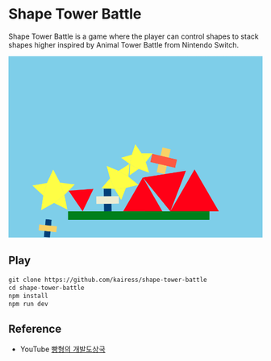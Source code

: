 # Shape Tower Battle

Shape Tower Battle is a game where the player can control shapes to stack shapes higher inspired by Animal Tower Battle from Nintendo Switch.

![](result.png)

## Play

```
git clone https://github.com/kairess/shape-tower-battle
cd shape-tower-battle
npm install
npm run dev
```

## Reference

- YouTube [빵형의 개발도상국](https://www.youtube.com/@bbanghyong)